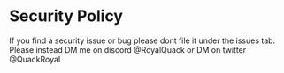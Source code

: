# Security Policy

If you find a security issue or bug please dont file it under the issues tab.
Please instead DM me on discord @RoyalQuack or DM on twitter @QuackRoyal

